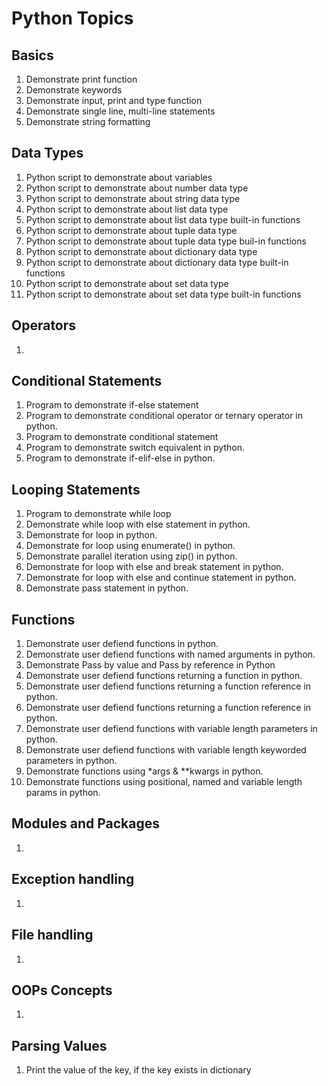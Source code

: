 # Python Topics

## Basics
01. Demonstrate print function
02. Demonstrate keywords
03. Demonstrate input, print and type function
04. Demonstrate single line, multi-line statements
05. Demonstrate string formatting

## Data Types
01. Python script to demonstrate about variables
02. Python script to demonstrate about number data type
03. Python script to demonstrate about string data type
04. Python script to demonstrate about list data type
05. Python script to demonstrate about list data type built-in functions
06. Python script to demonstrate about tuple data type
07. Python script to demonstrate about tuple data type buil-in functions
08. Python script to demonstrate about dictionary data type
09. Python script to demonstrate about dictionary data type built-in functions
10. Python script to demonstrate about set data type
11. Python script to demonstrate about set data type built-in functions

## Operators
01.

## Conditional Statements
01. Program to demonstrate if-else statement
02. Program to demonstrate conditional operator or ternary operator in python.
03. Program to demonstrate conditional statement
04. Program to demonstrate switch equivalent in python.
05. Program to demonstrate if-elif-else in python.

## Looping Statements
01. Program to demonstrate while loop
02. Demonstrate while loop with else statement in python.
03. Demonstrate for loop in python.
04. Demonstrate for loop using enumerate() in python.
05. Demonstrate parallel iteration using zip() in python.
06. Demonstrate for loop with else and break statement in python.
07. Demonstrate for loop with else and continue statement in python.
08. Demonstrate pass statement in python.

## Functions
01. Demonstrate user defiend functions in python.
02. Demonstrate user defiend functions with named arguments in python.
03. Demonstrate Pass by value and Pass by reference in Python
04. Demonstrate user defiend functions returning a function in python.
05. Demonstrate user defiend functions returning a function reference in python.
06. Demonstrate user defiend functions returning a function reference in python.
07. Demonstrate user defiend functions with variable length parameters in python.
08. Demonstrate user defiend functions with variable length keyworded parameters in python.
09. Demonstrate functions using *args & **kwargs in python.
10. Demonstrate functions using positional, named and variable length params in python.

## Modules and Packages
01.

## Exception handling
01.

## File handling
01.

## OOPs Concepts
01.

## Parsing Values
01. Print the value of the key, if the key exists in dictionary
